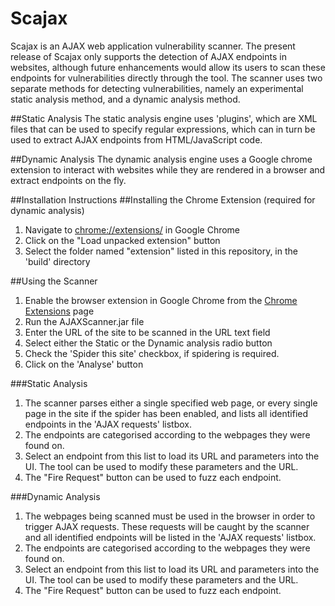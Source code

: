 # Scajax
Scajax is an AJAX web application vulnerability scanner. The present release of Scajax only supports the detection of AJAX endpoints in websites, although future enhancements would allow its users to scan these endpoints for vulnerabilities directly through the tool. The scanner uses two separate methods for detecting vulnerabilities, namely an experimental static analysis method, and a dynamic analysis method.

##Static Analysis
The static analysis engine uses 'plugins', which are XML files that can be used to specify regular expressions, which can in turn be used to extract AJAX endpoints from HTML/JavaScript code.

##Dynamic Analysis
The dynamic analysis engine uses a Google chrome extension to interact with websites while they are rendered in a browser and extract endpoints on the fly.

##Installation Instructions
##Installing the Chrome Extension (required for dynamic analysis)
1. Navigate to [chrome://extensions/](chrome://extensions/) in Google Chrome
2. Click on the "Load unpacked extension" button
3. Select the folder named "extension" listed in this repository, in the 'build' directory

##Using the Scanner
1. Enable the browser extension in Google Chrome from the [Chrome Extensions](chrome://extensions/) page
2. Run the AJAXScanner.jar file
3. Enter the URL of the site to be scanned in the URL text field
4. Select either the Static or the Dynamic analysis radio button
5. Check the 'Spider this site' checkbox, if spidering is required.
6. Click on the 'Analyse' button

###Static Analysis
1. The scanner parses either a single specified web page, or every single page in the site if the spider has been enabled, and lists all identified endpoints in the 'AJAX requests' listbox. 
2. The endpoints are categorised according to the webpages they were found on.
3. Select an endpoint from this list to load its URL and parameters into the UI. The tool can be used to modify these parameters and the URL.
4. The "Fire Request" button can be used to fuzz each endpoint.

###Dynamic Analysis
1. The webpages being scanned must be used in the browser in order to trigger AJAX requests. These requests will be caught by the scanner and all identified endpoints will be listed in the 'AJAX requests' listbox. 
2. The endpoints are categorised according to the webpages they were found on.
3. Select an endpoint from this list to load its URL and parameters into the UI. The tool can be used to modify these parameters and the URL.
4. The "Fire Request" button can be used to fuzz each endpoint.

